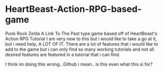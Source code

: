 # HeartBeast-Action-RPG-based-game
Punk Rock Zelda A Link To The Past type game based off of HeartBeast's Action RPG Tutorial
I am very new to this but i would like to take a go at it, but i need help, A LOT OF IT.
There are a lot of features that i would like to add to the game but i can only find so many working tutorials and not all desired features are featured in a tutorial that i can find.


I think im doing this wrong...Github i mean.. is this even what this si for?
